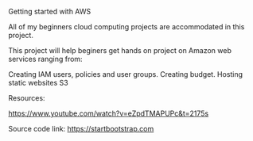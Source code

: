 
Getting started with AWS

All of my beginners cloud computing projects are accommodated in this project.

This project will help beginers get hands on project on Amazon web services ranging from:

Creating IAM users, policies and user groups. Creating budget. Hosting static websites S3

Resources:

https://www.youtube.com/watch?v=eZpdTMAPUPc&t=2175s

Source code link: https://startbootstrap.com


